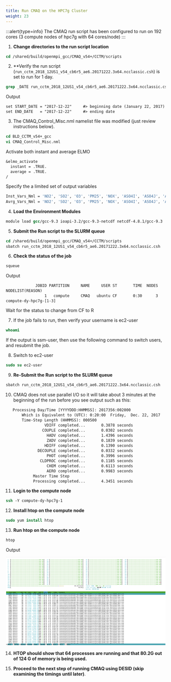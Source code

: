 ```yaml
---
title: Run CMAQ on the HPC7g Cluster
weight: 23
---
```


:::alert{type=info}
The CMAQ run script has been configured to run on 192 cores (3 compute nodes of hpc7g with 64 cores/node)
:::


1. **Change directories to the run script location**

```csh
cd /shared/build/openmpi_gcc/CMAQ_v54+/CCTM/scripts
```

2. **Verify the run script (`run_cctm_2018_12US1_v54_cb6r5_ae6.20171222.3x64.ncclassic.csh`) is set to run for 1 day.

```csh
grep _DATE run_cctm_2018_12US1_v54_cb6r5_ae6.20171222.3x64.ncclassic.csh
```

Output

```
set START_DATE = "2017-12-22"     #> beginning date (January 22, 2017)
set END_DATE   = "2017-12-22"     #> ending date     
```

3. The CMAQ_Control_Misc.nml namelist file was modified (just review instructions below).

```csh
cd BLD_CCTM_v54+_gcc
vi CMAQ_Control_Misc.nml
```
Activate both instant and average ELMO

```
&elmo_activate
  instant = .TRUE.
  average = .TRUE.
/
```

Specify the a limited set of output variables

```csh
Inst_Vars_Nml = 'NO2', 'SO2', 'O3', 'PM25', 'NOX', 'ASO4I', 'ASO4J', 'ASO4K', 'ANO3I', 'ANO3J', 'ANO3K', 'BENZENE', 'SULF'
Avrg_Vars_Nml = 'NO2', 'SO2', 'O3', 'PM25', 'NOX', 'ASO4I', 'ASO4J', 'ASO4K', 'ANO3I', 'ANO3J', 'ANO3K', 'BENZENE', 'SULF'
```



4. **Load the Environment Modules**

```csh
module load gcc/gcc-9.3 ioapi-3.2/gcc-9.3-netcdf netcdf-4.8.1/gcc-9.3
```

5. **Submit the Run script to the SLURM queue**

```csh
cd /shared/build/openmpi_gcc/CMAQ_v54+/CCTM/scripts
sbatch run_cctm_2018_12US1_v54_cb6r5_ae6.20171222.3x64.ncclassic.csh
```

6. **Check the status of the job**

```csh
squeue
```

Output

```
             JOBID PARTITION     NAME     USER ST       TIME  NODES NODELIST(REASON)
                 1   compute     CMAQ   ubuntu CF       0:30      3 compute-dy-hpc7g-[1-3]
```

Wait for the status to change from CF to R

7. If the job fails to run, then verify your username is ec2-user

```csh
whoami
```

If the output is ssm-user, then use the following command to switch users, and resubmit the job.

8. Switch to ec2-user

```csh
sudo su ec2-user
```

9. **Re-Submit the Run script to the SLURM queue**

```csh
sbatch run_cctm_2018_12US1_v54_cb6r5_ae6.20171222.3x64.ncclassic.csh
```

10. CMAQ does not use parallel I/O so it will take about 3 minutes at the beginning of the run before you see output such as this:

```
   Processing Day/Time [YYYYDDD:HHMMSS]: 2017356:002000
       Which is Equivalent to (UTC): 0:20:00  Friday,  Dec. 22, 2017
       Time-Step Length (HHMMSS): 000500
                 VDIFF completed...       0.3878 seconds
                COUPLE completed...       0.0302 seconds
                  HADV completed...       1.4396 seconds
                  ZADV completed...       0.1839 seconds
                 HDIFF completed...       0.1390 seconds
              DECOUPLE completed...       0.0332 seconds
                  PHOT completed...       0.3996 seconds
               CLDPROC completed...       0.1185 seconds
                  CHEM completed...       0.6113 seconds
                  AERO completed...       0.9983 seconds
            Master Time Step
            Processing completed...       4.3451 seconds
```


11. **Login to the compute node**

```csh
ssh -Y compute-dy-hpc7g-1
```

12. **Install htop on the compute node**

```csh
sudo yum install htop
```

13. **Run htop on the compute node**

```csh
htop
```

Output

![ec2-user](/static/images/2-run-cmaq-htop.png)

14. **HTOP should show that 64 processes are running and that 80.2G out of 124 G of memory is being used.**


15. **Proceed to the next step of running CMAQ using DESID (skip examining the timings until later)**.

